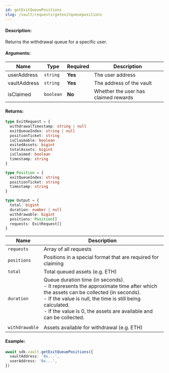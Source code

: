 ```yaml
---
id: getExitQueuePositions
slug: /vault/requests/getexitqueuepositions
---
```


#### Description:

Returns the withdrawal queue for a specific user.

#### Arguments:

| Name         | Type      | Required | Description                           |
|--------------|-----------|----------|---------------------------------------|
| userAddress  | `string`  | **Yes**  | The user address                      |
| vaultAddress | `string`  | **Yes**  | The address of the vault              |
| isClaimed    | `boolean` | **No**   | Whether the user has claimed rewards  |

#### Returns:

```ts
type ExitRequest = {
  withdrawalTimestamp: string | null
  exitQueueIndex: string | null
  positionTicket: string
  isClaimable: boolean
  exitedAssets: bigint
  totalAssets: bigint
  isClaimed: boolean
  timestamp: string
}

type Position = {
  exitQueueIndex: string
  positionTicket: string
  timestamp: string
}

type Output = {
  total: bigint
  duration: number | null
  withdrawable: bigint
  positions: Position[]
  requests: ExitRequest[]
}
```

| Name           | Description                                                                                                                                                                                                                                                                |
|----------------|----------------------------------------------------------------------------------------------------------------------------------------------------------------------------------------------------------------------------------------------------------------------------|
| `requests`      | Array of all requests                                                                                                                                                                                                                                      |
| `positions`    | Positions in a special format that are required for claiming                                                                                                                                                                                                               |
| `total`        | Total queued assets (e.g. ETH)                                                                                                                                                                                                                                             |
| `duration`     | Queue duration time (in seconds). <br/>- It represents the approximate time after which the assets can be collected (in seconds).<br/>- If the value is null, the time is still being calculated. <br/>- If the value is 0, the assets are available and can be collected. |
|                |                                                                                                                                                                                                                                                                            |- 
| `withdrawable` | Assets available for withdrawal (e.g. ETH)                                                                                                                                                                                                                                 |

#### Example:

```ts
await sdk.vault.getExitQueuePositions({
  vaultAddress: '0x...',
  userAddress: '0x...',
})
```
